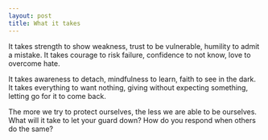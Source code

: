 ```yaml
---
layout: post
title: What it takes
---
```


It takes strength to show weakness, trust to be vulnerable, humility to admit a mistake. It takes courage to risk failure, confidence to not know, love to overcome hate.

It takes awareness to detach, mindfulness to learn, faith to see in the dark. It takes everything to want nothing, giving without expecting something, letting go for it to come back.

The more we try to protect ourselves, the less we are able to be ourselves. What will it take to let your guard down? How do you respond when others do the same?
